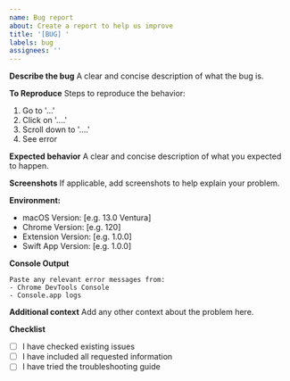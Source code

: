 ```yaml
---
name: Bug report
about: Create a report to help us improve
title: '[BUG] '
labels: bug
assignees: ''
---
```


**Describe the bug**
A clear and concise description of what the bug is.

**To Reproduce**
Steps to reproduce the behavior:
1. Go to '...'
2. Click on '....'
3. Scroll down to '....'
4. See error

**Expected behavior**
A clear and concise description of what you expected to happen.

**Screenshots**
If applicable, add screenshots to help explain your problem.

**Environment:**
 - macOS Version: [e.g. 13.0 Ventura]
 - Chrome Version: [e.g. 120]
 - Extension Version: [e.g. 1.0.0]
 - Swift App Version: [e.g. 1.0.0]

**Console Output**
```
Paste any relevant error messages from:
- Chrome DevTools Console
- Console.app logs
```

**Additional context**
Add any other context about the problem here.

**Checklist**
- [ ] I have checked existing issues
- [ ] I have included all requested information
- [ ] I have tried the troubleshooting guide